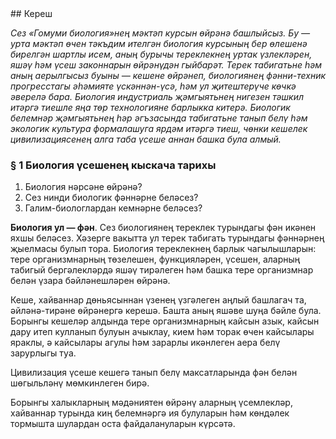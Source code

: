 <!-- page start -->## Кереш

*Сез «Гомуми биология»нең мәктәп курсын өйрәнә башлыйсыз. Бу — урта мәктәп өчен тәкъдим ителгән биология курсының бер өлешенә бирелгән шартлы исем, аның бурычы тереклекнең уртак үзлекләрен, яшәү һәм үсеш законнарын өйрәнүдән гыйбарәт. Терек табигатьне һәм аның аерылгысыз буыны — кешене өйрәнеп, биологиянең фәнни-техник прогресстагы әһәмияте үскәннән-үсә, һәм ул җитештерүче көчкә әверелә бара. Биология индустриаль җәмгыятьнең нигезен тәшкил итәргә тиешле яңа төр технологияне барлыкка китерә. Биологик белемнәр җәмгыятьнең һәр әгъзасында табигатьне танып белү һәм экологик культура формалашуга ярдәм итәргә тиеш, чөнки кешелек цивилизациясенең алга таба үсеше аннан башка була алмый.*

### § 1 Биология үсешенең кыскача тарихы

<figure></img></figure>

1. Биология нәрсәне өйрәнә?
2. Сез нинди биологик фәннәрне беләсез?
3. Галим-биологлардан кемнәрне беләсез?

**Биология ул — фән**. Сез биологиянең тереклек турындагы фән икәнен яхшы беләсез. Хәзерге вакытта ул терек табигать турындагы фәннәрнең җыелмасы булып тора. Биология тереклекнең барлык чагылышларын: тере организмнарның төзелешен, функцияләрен, үсешен, аларның табигый бергәлекләрдә яшәү тирәлеген һәм башка тере организмнар белән үзара бәйләнешләрен өйрәнә.

Кеше, хайваннар дөньясыннан үзенең үзгәлеген аңлый башлагач та, әйләнә-тирәне өйрәнергә керешә. Башта аның яшәве шуңа бәйле була. Борынгы кешеләр алдында тере организмнарның кайсын азык, кайсын дару итеп кулланып булуын ачыклау, кием һәм торак өчен кайсылары яраклы, ә кайсылары агулы һәм зарарлы икәнлеген аера белү зарурлыгы туа.

Цивилизация үсеше кешегә танып белү максатларында фән белән шөгыльләнү мөмкинлеген бирә.

Борынгы халыкларның мәдәниятен өйрәнү аларның үсемлекләр, хайваннар турында киң белемнәргә ия булуларын һәм көндәлек тормышта шулардан оста файдалануларын күрсәтә.<!-- page end -->